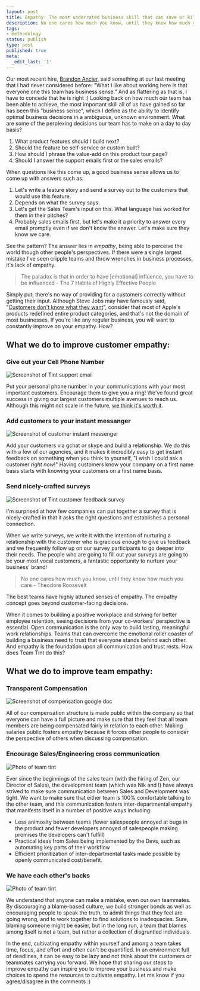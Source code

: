 ```yaml
---
layout: post
title: Empathy: The most underrated business skill that can save or kill your startup.
description: No one cares how much you know, until they know how much you care - Theodore Roosevelt
tags:
- methodology
status: publish
type: post
published: true
meta:
  _edit_last: '1'
---
```


Our most recent hire, [Brandon Ancier](http://www.linkedin.com/in/brandonancier), said something at our last meeting that I had never considered before: "What I like about working here is that everyone one this team has business sense." And as flattering as that is, I have to concede that he is right :) Looking back on how much our team has been able to achieve, the most important skill all of us have gained so far has been this "business sense", which I define as the ability to identify optimal business decisions in a ambiguous, unknown environment. What are some of the perplexing decisions our team has to make on a day to day basis?

1. What product features should I build next?
2. Should the feature be self-service or custom built?
3. How should I phrase the value-add on this product tour page?
4. Should I answer the support emails first or the sales emails?

When questions like this come up, a good business sense allows us to come up with answers such as:

1. Let's write a feature story and send a survey out to the customers that would use this feature. 
2. Depends on what the survey says.
3. Let's get the Sales Team's input on this. What language has worked for them in their pitches?
4. Probably sales emails first, but let's make it a priority to answer every email promptly even if we don't know the answer. Let's make sure they know we care.

See the pattern? The answer lies in *empathy*, being able to perceive the world though other people's perspectives. If there were a single largest mistake I've seen cripple teams and throw wrenches in business processes, it's lack of empathy.

> The paradox is that in order to have [emotional] influence, you have to be influenced - The 7 Habits of Highly Effective People

Simply put, there's no way of providing for a customers correctly without getting their input. Although Steve Jobs may have famously said, "[Customers don't know what they want](http://www.forbes.com/sites/chunkamui/2011/10/17/five-dangerous-lessons-to-learn-from-steve-jobs/)", consider that most of Apple's products redefined entire product categories, and that's not the domain of most businesses. If you're like any regular business, you will want to constantly improve on your empathy. How?

## What we do to improve customer empathy:


### Give out your Cell Phone Number

![Screenshot of Tint support email](https://s3.amazonaws.com/uploads.hipchat.com/38181/267094/V0ZFffbGg6XRVvr/Screen%20Shot%202014-01-27%20at%2012.09.37%20AM.png)

Put your personal phone number in your communications with your most important customers. Encourage them to give you a ring! We've found great success in giving our largest customers multiple avenues to reach us. Although this might not scale in the future, [we think it's worth it](http://paulgraham.com/ds.html).


### Add customers to your instant messanger

![Screenshot of customer instant messenger](https://s3.amazonaws.com/uploads.hipchat.com/38181/267094/nMZQuxFhk3YxCO4/Screen%20Shot%202014-01-27%20at%2012.12.38%20AM.png)

Add your customers via gchat or skype and build a relationship. We do this with a few of our agencies, and it makes it incredibly easy to get instant feedback on something when you think to yourself, "I wish I could ask a customer _right now_!" Having customers know your company on a first name basis starts with knowing your customers on a first name basis.


### Send nicely-crafted surveys

![Screenshot of Tint customer feedback survey](https://s3.amazonaws.com/uploads.hipchat.com/38181/267094/tf9nKjdsSpN7kWk/Screen%20Shot%202014-01-27%20at%2012.16.02%20AM.png)

I'm surprised at how few companies can put together a survey that is nicely-crafted in that it asks the right questions and establishes a personal connection.

When we write surveys, we write it with the intention of nurturing a relationship with the customer who is gracious enough to give us feedback and we frequently follow up on our survey participants to go deeper into their needs. The people who are going to fill out your surveys are going to be your most vocal customers, a fantastic opportunity to nurture your business' brand!

> No one cares how much you know, until they know how much you care - Theodore Roosevelt

The best teams have highly attuned senses of empathy. The empathy concept goes beyond customer-facing decisions.

When it comes to building a positive workplace and striving for better employee retention, seeing decisions from your co-workers' perspective is essential. Open communication is the only way to build lasting, meaningful work relationships. Teams that can overcome the emotional roller coaster of building a business need to trust that everyone stands behind each other. And empathy is the foundation upon all communication and trust rests. How does Team Tint do this?

## What we do to improve team empathy:

### Transparent Compensation

![Screenshot of compensation google doc](https://s3.amazonaws.com/uploads.hipchat.com/38181/267094/wl14TxxvArMGWfL/Screen%20Shot%202014-01-27%20at%2012.18.35%20AM.png)

All of our compensation structure is made public within the company so that everyone can have a full picture and make sure that they feel that all team members are being compensated fairly in relation to each other. Making salaries public fosters empathy because it forces other people to consider the perspective of others when discussing compensation.


### Encourage Sales/Engineering cross communication

![Photo of team tint](https://s3.amazonaws.com/uploads.hipchat.com/38181/267094/hyOzFsF668GVKlR/Screen%20Shot%202014-01-27%20at%2012.22.04%20AM.png)

Ever since the beginnings of the sales team (with the hiring of Zen, our Director of Sales), the development team (which was Nik and I) have always strived to make sure communication between Sales and Development was tight. We want to make sure that either team is 100% comfortable talking to the other team, and this communication fosters inter-departmental empathy that manifests itself in a number of positive ways including:

* Less animosity between teams (fewer salespeople annoyed at bugs in the product and fewer developers annoyed of salespeople making promises the developers can't fulfill)
* Practical ideas from Sales being implemented by the Devs, such as automating key parts of their workflow
* Efficient prioritization of inter-departmental tasks made possible by openly communicated cost/benefit.


### We have each other's backs

![Photo of team tint](https://s3.amazonaws.com/uploads.hipchat.com/38181/267094/T0onmk0HJRaonZS/Screen%20Shot%202014-01-27%20at%2012.20.36%20AM.png)

We understand that anyone can make a mistake, even our own teammates. By discouraging a blame-based culture, we build stronger bonds as well as encouraging people to speak the truth, to admit things that they feel are going wrong, and to work together to find solutions to inadequacies. Sure, blaming someone might be easier, but in the long run, a team that blames among itself is not a team, but rather a collection of disgruntled individuals.

In the end, cultivating empathy within yourself and among a team takes time, focus, and effort and often can't be quantified. In an environment full of deadlines, it can be easy to be lazy and not think about the customers or teammates carrying you forward. We hope that sharing our steps to improve empathy can inspire you to improve your business and make choices to spend the resources to cultivate empathy. Let me know if you agree/disagree in the comments :)

